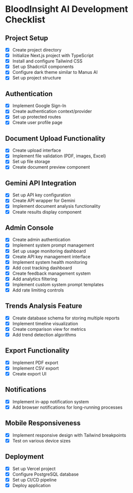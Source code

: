 # BloodInsight AI Development Checklist

## Project Setup
- [x] Create project directory
- [x] Initialize Next.js project with TypeScript
- [x] Install and configure Tailwind CSS
- [x] Set up ShadcnUI components
- [x] Configure dark theme similar to Manus AI
- [x] Set up project structure

## Authentication
- [x] Implement Google Sign-In
- [x] Create authentication context/provider
- [x] Set up protected routes
- [x] Create user profile page

## Document Upload Functionality
- [x] Create upload interface
- [x] Implement file validation (PDF, images, Excel)
- [x] Set up file storage
- [x] Create document preview component

## Gemini API Integration
- [x] Set up API key configuration
- [x] Create API wrapper for Gemini
- [x] Implement document analysis functionality
- [x] Create results display component

## Admin Console
- [x] Create admin authentication
- [x] Implement system prompt management
- [x] Set up usage monitoring dashboard
- [x] Create API key management interface
- [x] Implement system health monitoring
- [x] Add cost tracking dashboard
- [x] Create feedback management system
- [x] Add analytics filtering
- [x] Implement custom system prompt templates
- [x] Add rate limiting controls

## Trends Analysis Feature
- [x] Create database schema for storing multiple reports
- [x] Implement timeline visualization
- [x] Create comparison view for metrics
- [x] Add trend detection algorithms

## Export Functionality
- [x] Implement PDF export
- [x] Implement CSV export
- [x] Create export UI

## Notifications
- [x] Implement in-app notification system
- [x] Add browser notifications for long-running processes

## Mobile Responsiveness
- [x] Implement responsive design with Tailwind breakpoints
- [x] Test on various device sizes

## Deployment
- [x] Set up Vercel project
- [x] Configure PostgreSQL database
- [x] Set up CI/CD pipeline
- [x] Deploy application
